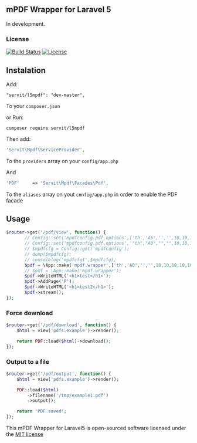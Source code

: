 ## mPDF Wrapper for Laravel 5
In development.
### License
[![Build Status](https://api.travis-ci.org/vsmoraes/pdf-laravel5.svg)](https://github.com/limweb/L5MPDF)
[![License](https://poser.pugx.org/vsmoraes/laravel-pdf/license.svg)](https://packagist.org/packages/servit/l5mpdf)

## Instalation
Add:
```
"servit/l5mpdf": "dev-master", 
```
To your `composer.json`

or Run:
```
composer require servit/l5mpdf
```

Then add:
```php
'Servit\Mpdf\ServiceProvider', 
```
To the `providers` array on your `config/app.php`

And

```php
'PDF'     => 'Servit\Mpdf\Facades\Pdf', 
```
To the `aliases` array on yout `config/app.php` in order to enable the PDF facade

## Usage

```php
$router->get('/pdf/view', function() {
       // Config::set('mpdfconfig.pdf.options',['th','A5','','',10,10,10,10,10,5,'L'] );
       // Config::set('mpdfconfig.pdf.options','"th","A0","","",10,10,10,10,6,3');
       // $mpdfcfg = Config::get('mpdfconfig');    
       // dump($mpdfcfg);
       // consolelog('mpdfcfg1',$mpdfcfg);
       $pdf = \App::make('mpdf.wrapper',['th','A0','','',10,10,10,10,10,5,'L']);
       // $pdf = \App::make('mpdf.wrapper');
       $pdf->WriteHTML('<h1>test</h1>');
       $pdf->AddPage('P'); 
       $pdf->WriteHTML('<h1>test2</h1>');
       $pdf->stream();
});
```

### Force download
```php
$router->get('/pdf/download', function() {
    $html = view('pdfs.example')->render();

    return PDF::load($html)->download();
});
```

### Output to a file
```php
$router->get('/pdf/output', function() {
    $html = view('pdfs.example')->render();

    PDF::load($html)
        ->filename('/tmp/example1.pdf')
        ->output();

    return 'PDF saved';
});
```
This mPDF Wrapper for Laravel5 is open-sourced software licensed under the [MIT license](http://opensource.org/licenses/MIT)
